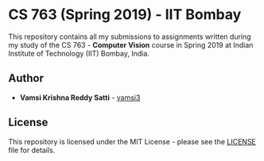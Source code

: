 # CS 763 (Spring 2019) - IIT Bombay

This repository contains all my submissions to assignments written during my study of the CS 763 - **Computer Vision** course in Spring 2019 at Indian Institute of Technology (IIT) Bombay, India.

## Author

* **Vamsi Krishna Reddy Satti** - [vamsi3](https://github.com/vamsi3)

## License

This repository is licensed under the MIT License - please see the [LICENSE](LICENSE) file for details.

